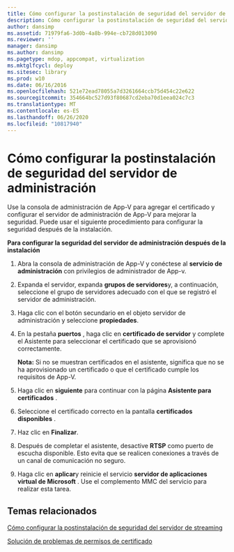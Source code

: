 ```yaml
---
title: Cómo configurar la postinstalación de seguridad del servidor de administración
description: Cómo configurar la postinstalación de seguridad del servidor de administración
author: dansimp
ms.assetid: 71979fa6-3d0b-4a8b-994e-cb728d013090
ms.reviewer: ''
manager: dansimp
ms.author: dansimp
ms.pagetype: mdop, appcompat, virtualization
ms.mktglfcycl: deploy
ms.sitesec: library
ms.prod: w10
ms.date: 06/16/2016
ms.openlocfilehash: 521e72ead78055a7d3261664ccb75d454c22e622
ms.sourcegitcommit: 354664bc527d93f80687cd2eba70d1eea024c7c3
ms.translationtype: MT
ms.contentlocale: es-ES
ms.lasthandoff: 06/26/2020
ms.locfileid: "10817940"
---
```

# Cómo configurar la postinstalación de seguridad del servidor de administración


Use la consola de administración de App-V para agregar el certificado y configurar el servidor de administración de App-V para mejorar la seguridad. Puede usar el siguiente procedimiento para configurar la seguridad después de la instalación.

**Para configurar la seguridad del servidor de administración después de la instalación**

1.  Abra la consola de administración de App-V y conéctese al **servicio de administración** con privilegios de administrador de App-v.

2.  Expanda el servidor, expanda **grupos de servidores**y, a continuación, seleccione el grupo de servidores adecuado con el que se registró el servidor de administración.

3.  Haga clic con el botón secundario en el objeto servidor de administración y seleccione **propiedades**.

4.  En la pestaña **puertos** , haga clic en **certificado de servidor** y complete el Asistente para seleccionar el certificado que se aprovisionó correctamente.

    **Nota:**  Si no se muestran certificados en el asistente, significa que no se ha aprovisionado un certificado o que el certificado cumple los requisitos de App-V.

     

5.  Haga clic en **siguiente** para continuar con la página **Asistente para certificados** .

6.  Seleccione el certificado correcto en la pantalla **certificados disponibles** .

7.  Haz clic en **Finalizar**.

8.  Después de completar el asistente, desactive **RTSP** como puerto de escucha disponible. Esto evita que se realicen conexiones a través de un canal de comunicación no seguro.

9.  Haga clic en **aplicar**y reinicie el servicio **servidor de aplicaciones virtual de Microsoft** . Use el complemento MMC del servicio para realizar esta tarea.

## Temas relacionados


[Cómo configurar la postinstalación de seguridad del servidor de streaming](how-to-configure-streaming-server-security-post-installation.md)

[Solución de problemas de permisos de certificado](troubleshooting-certificate-permission-issues.md)

 

 






